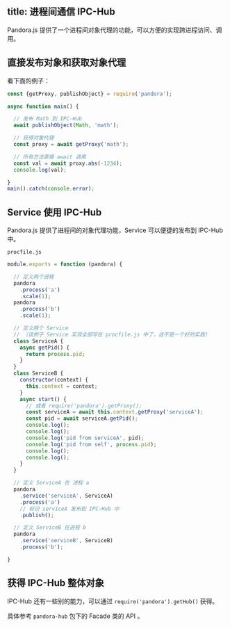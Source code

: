 title: 进程间通信 IPC-Hub
---

Pandora.js 提供了一个进程间对象代理的功能，可以方便的实现跨进程访问、调用。

## 直接发布对象和获取对象代理

看下面的例子：

```javascript
const {getProxy, publishObject} = require('pandora');

async function main() {

  // 发布 Math 到 IPC-Hub
  await publishObject(Math, 'math');

  // 获得对象代理
  const proxy = await getProxy('math');

  // 所有方法直接 await 调用
  const val = await proxy.abs(-1234);
  console.log(val);

}
main().catch(console.error);
```

## Service 使用 IPC-Hub

Pandora.js 提供了进程间的对象代理功能，Service 可以便捷的发布到 IPC-Hub 中。

`procfile.js` 
```javascript
module.exports = function (pandora) {

  // 定义两个进程
  pandora
    .process('a')
    .scale(1);
  pandora
    .process('b')
    .scale(1);

  // 定义两个 Service 
  // （该例子 Service 实现全部写在 procfile.js 中了，这不是一个好的实践）
  class ServiceA {
    async getPid() {
      return process.pid;
    }
  }
  class ServiceB {
    constructor(context) {
      this.context = context;
    }
    async start() {
      // 或者 require('pandora').getProxy();
      const serviceA = await this.context.getProxy('serviceA');
      const pid = await serviceA.getPid();
      console.log();
      console.log();
      console.log('pid from serviceA', pid);
      console.log('pid from self', process.pid);
      console.log();
      console.log();
    }
  }

  // 定义 ServiceA 在 进程 a
  pandora
    .service('serviceA', ServiceA)
    .process('a')
    // 标识 serviceA 发布到 IPC-Hub 中
    .publish();

  // 定义 ServiceB 在进程 b
  pandora
    .service('serviceB', ServiceB)
    .process('b');

}
```

## 获得 IPC-Hub 整体对象

IPC-Hub 还有一些别的能力，可以通过 `require('pandora').getHub()` 获得。

具体参考 `pandora-hub` 包下的 Facade 类的 API 。
